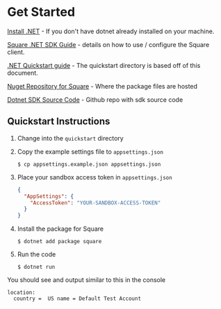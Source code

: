 # Get Started

[Install .NET](https://learn.microsoft.com/en-us/dotnet/core/install/) - If you don't have dotnet already installed on your machine.

[Square .NET SDK Guide](https://developer.squareup.com/docs/sdks/dotnet/using-dot-net-sdk) - details on how to use / configure the Square client.

[.NET Quickstart guide](https://developer.squareup.com/docs/sdks/dotnet/quick-start) - The quickstart directory is based off of this document.

[Nuget Repository for Square](https://www.nuget.org/packages/Square) - Where the package files are hosted

[Dotnet SDK Source Code](https://github.com/square/square-dotnet-sdk) - Github repo with sdk source code


##  Quickstart Instructions
1. Change into the `quickstart` directory

1. Copy the example settings file to `appsettings.json`
    ```
    $ cp appsettings.example.json appsettings.json
    ```
1. Place your sandbox access token in `appsettings.json`

    ```json
    {
      "AppSettings": {
        "AccessToken": "YOUR-SANDBOX-ACCESS-TOKEN"
      }
    }
    ```

1. Install the package for Square

    ```
    $ dotnet add package square
    ```

1. Run the code
    ```
    $ dotnet run
    ```

You should see and output similar to this in the console
```
location:
  country =  US name = Default Test Account
```